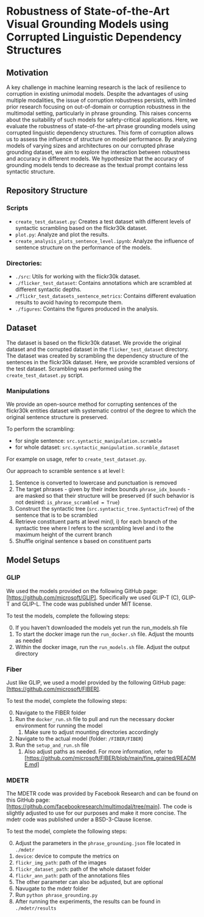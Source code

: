 # Robustness of State-of-the-Art Visual Grounding Models using Corrupted Linguistic Dependency Structures

## Motivation

A key challenge in machine learning research is the lack of resilience to corruption in existing unimodal models.
Despite the advantages of using multiple modalities, the issue of corruption robustness persists, with limited prior research focusing
on out-of-domain or corruption robustness in the multimodal setting, particularly in phrase grounding. This raises concerns
about the suitability of such models for safety-critical applications.
Here, we evaluate the robustness of state-of-the-art phrase grounding models using corrupted linguistic dependency
structures. This form of corruption allows us to assess the influence of structure on model performance. By analyzing models of
varying sizes and architectures on our corrupted phrase grounding dataset, we aim to explore the interaction between robustness and
accuracy in different models. We hypothesize that the accuracy of grounding models tends to decrease as the textual prompt contains
less syntactic structure.

## Repository Structure

### Scripts

- `create_test_dataset.py`: Creates a test dataset with different levels of
  syntactic scrambling based on the flickr30k dataset.
- `plot.py`: Analyze and plot the results.
- `create_analysis_plots_sentence_level.ipynb`: Analyze the influence of sentence structure on the performance of the models.

### Directories:

- `./src`: Utils for working with the flickr30k dataset.
- `./flicker_test_dataset`: Contains annotations which are scrambled at different
  syntactic depths.
- .`/flickr_test_datasets_sentence_metrics`: Contains different evaluation results
  to avoid having to recompute them.
- `./figures`: Contains the figures produced in the analysis.

## Dataset

The dataset is based on the flickr30k dataset. We provide the original dataset
and the corrupted dataset in the `flicker_test_dataset` directory. The dataset
was created by scrambling the dependency structure of the sentences in the
flickr30k dataset. Here, we provide scrambled versions of the test dataset.
Scrambling was performed using the `create_test_dataset.py` script.

### Manipulations

We provide an open-source method for corrupting sentences of the flickr30k entities dataset with systematic control of the degree to which
the original sentence structure is preserved.

To perform the scrambling:
- for single sentence: `src.syntactic_manipulation.scramble`
- for whole dataset: `src.syntactic_manipulation.scramble_dataset`

For example on usage, refer to `create_test_dataset.py`.


Our approach to scramble sentence s at level l:
1. Sentence is converted to lowercase and punctuation is removed
2. The target phrases - given by their index bounds `phrase_idx_bounds` - are masked so that their structure will be preserved (if such behavior is not desired: `is_phrase_scrambled = True`)
3. Construct the syntactic tree (`src.syntactic_tree.SyntacticTree`) of the sentence that is to be scrambled
4. Retrieve constituent parts at level min(l, i) for each branch of the syntactic tree where l refers to the scrambling level and i to the maximum height of the current branch
5. Shuffle original sentence s based on constituent parts


## Model Setups

### GLIP
We used the models provided on the following GitHub page: [https://github.com/microsoft/GLIP]. Specifically we used GLIP-T (C), GLIP-T and GLIP-L. The code was published under MIT license.

To test the models, complete the following steps:

0. If you haven't downloaded the models yet run the run_models.sh file
1. To start the docker image run the `run_docker.sh` file. Adjust the mounts as needed
2. Within the docker image, run the `run_models.sh` file. Adjust the output directory

### Fiber
Just like GLIP, we used a model provided by the following GitHub page: [https://github.com/microsoft/FIBER]. 

To test the model, complete the following steps:

0. Navigate to the FIBER folder
1. Run the `docker_run.sh` file to pull and run the necessary docker environment for running the model
   1. Make sure to adjust mounting directories accordingly   
2. Navigate to the actual model (folder: `/FIBER/FIBER`)
3. Run the `setup_and_run.sh` file
   1. Also adjust paths as needed. For more information, refer to [https://github.com/microsoft/FIBER/blob/main/fine_grained/README.md]

### MDETR
The MDETR code was provided by Facebook Research and can be found on this GitHub page: [https://github.com/facebookresearch/multimodal/tree/main]. The code is slightly adjusted to use for our purposes and make it more concise. The mdetr code was published under a BSD-3-Clause license.

To test the model, complete the following steps:

0. Adjust the parameters in the `phrase_grounding.json` file located in `./mdetr `
  0. `device`: device to compute the metrics on
  1. `flickr_img_path`: path of the images
  2. `flickr_dataset_path`: path of the whole dataset folder
  3. `flickr_ann_path`: path of the annotations files
  4. The other parameter can also be adjusted, but are optional
1. Navugate to the mdetr folder
2. Run `python phrase_grounding.py` 
3. After running the experiments, the results can be found in `./mdetr/results`  

